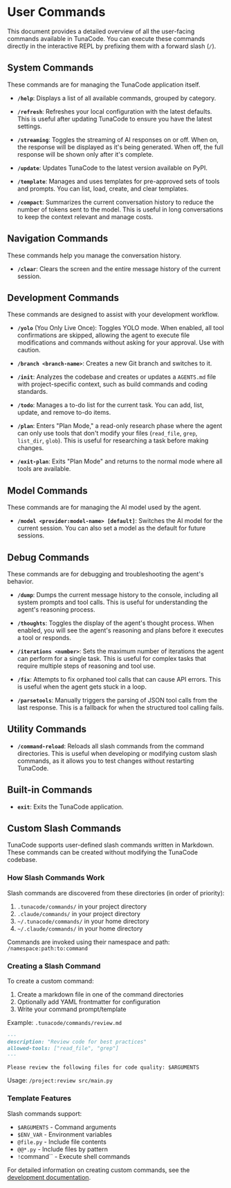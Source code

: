 # User Commands

This document provides a detailed overview of all the user-facing commands available in TunaCode. You can execute these commands directly in the interactive REPL by prefixing them with a forward slash (`/`).

## System Commands

These commands are for managing the TunaCode application itself.

- **`/help`**: Displays a list of all available commands, grouped by category.

- **`/refresh`**: Refreshes your local configuration with the latest defaults. This is useful after updating TunaCode to ensure you have the latest settings.

- **`/streaming`**: Toggles the streaming of AI responses on or off. When on, the response will be displayed as it's being generated. When off, the full response will be shown only after it's complete.

- **`/update`**: Updates TunaCode to the latest version available on PyPI.

- **`/template`**: Manages and uses templates for pre-approved sets of tools and prompts. You can list, load, create, and clear templates.

- **`/compact`**: Summarizes the current conversation history to reduce the number of tokens sent to the model. This is useful in long conversations to keep the context relevant and manage costs.

## Navigation Commands

These commands help you manage the conversation history.

- **`/clear`**: Clears the screen and the entire message history of the current session.

## Development Commands

These commands are designed to assist with your development workflow.

- **`/yolo`** (You Only Live Once): Toggles YOLO mode. When enabled, all tool confirmations are skipped, allowing the agent to execute file modifications and commands without asking for your approval. Use with caution.

- **`/branch <branch-name>`**: Creates a new Git branch and switches to it.

- **`/init`**: Analyzes the codebase and creates or updates a `AGENTS.md` file with project-specific context, such as build commands and coding standards.
- **`/todo`**: Manages a to-do list for the current task. You can add, list, update, and remove to-do items.

- **`/plan`**: Enters "Plan Mode," a read-only research phase where the agent can only use tools that don't modify your files (`read_file`, `grep`, `list_dir`, `glob`). This is useful for researching a task before making changes.

- **`/exit-plan`**: Exits "Plan Mode" and returns to the normal mode where all tools are available.

## Model Commands

These commands are for managing the AI model used by the agent.

- **`/model <provider:model-name> [default]`**: Switches the AI model for the current session. You can also set a model as the default for future sessions.

## Debug Commands

These commands are for debugging and troubleshooting the agent's behavior.

- **`/dump`**: Dumps the current message history to the console, including all system prompts and tool calls. This is useful for understanding the agent's reasoning process.

- **`/thoughts`**: Toggles the display of the agent's thought process. When enabled, you will see the agent's reasoning and plans before it executes a tool or responds.

- **`/iterations <number>`**: Sets the maximum number of iterations the agent can perform for a single task. This is useful for complex tasks that require multiple steps of reasoning and tool use.

- **`/fix`**: Attempts to fix orphaned tool calls that can cause API errors. This is useful when the agent gets stuck in a loop.

- **`/parsetools`**: Manually triggers the parsing of JSON tool calls from the last response. This is a fallback for when the structured tool calling fails.

## Utility Commands

- **`/command-reload`**: Reloads all slash commands from the command directories. This is useful when developing or modifying custom slash commands, as it allows you to test changes without restarting TunaCode.

## Built-in Commands

- **`exit`**: Exits the TunaCode application.

## Custom Slash Commands

TunaCode supports user-defined slash commands written in Markdown. These commands can be created without modifying the TunaCode codebase.

### How Slash Commands Work

Slash commands are discovered from these directories (in order of priority):
1. `.tunacode/commands/` in your project directory
2. `.claude/commands/` in your project directory
3. `~/.tunacode/commands/` in your home directory
4. `~/.claude/commands/` in your home directory

Commands are invoked using their namespace and path: `/namespace:path:to:command`

### Creating a Slash Command

To create a custom command:

1. Create a markdown file in one of the command directories
2. Optionally add YAML frontmatter for configuration
3. Write your command prompt/template

Example: `.tunacode/commands/review.md`
```markdown
---
description: "Review code for best practices"
allowed-tools: ["read_file", "grep"]
---

Please review the following files for code quality: $ARGUMENTS
```

Usage: `/project:review src/main.py`

### Template Features

Slash commands support:
- `$ARGUMENTS` - Command arguments
- `$ENV_VAR` - Environment variables
- `@file.py` - Include file contents
- `@@*.py` - Include files by pattern
- `!`command`` - Execute shell commands

For detailed information on creating custom commands, see the [development documentation](../development/creating-custom-commands.md).
